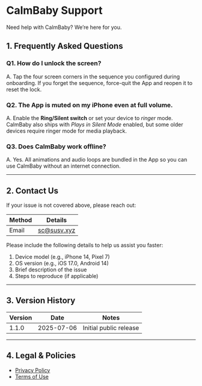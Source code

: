 # CalmBaby Support

Need help with CalmBaby? We’re here for you.

## 1. Frequently Asked Questions

### Q1. How do I unlock the screen?

A. Tap the four screen corners in the sequence you configured during onboarding. If you forget the sequence, force-quit the App and reopen it to reset the lock.

### Q2. The App is muted on my iPhone even at full volume.

A. Enable the **Ring/Silent switch** or set your device to _ringer_ mode. CalmBaby also ships with _Plays in Silent Mode_ enabled, but some older devices require ringer mode for media playback.

### Q3. Does CalmBaby work offline?

A. Yes. All animations and audio loops are bundled in the App so you can use CalmBaby without an internet connection.

---

## 2. Contact Us

If your issue is not covered above, please reach out:

| Method | Details                           |
| ------ | --------------------------------- |
| Email  | [sc@susv.xyz](mailto:sc@susv.xyz) |

Please include the following details to help us assist you faster:

1. Device model (e.g., iPhone 14, Pixel 7)
2. OS version (e.g., iOS 17.0, Android 14)
3. Brief description of the issue
4. Steps to reproduce (if applicable)

---

## 3. Version History

| Version | Date       | Notes                  |
| ------- | ---------- | ---------------------- |
| 1.1.0   | 2025-07-06 | Initial public release |

---

## 4. Legal & Policies

- [Privacy Policy](./privacy-policy.md)
- [Terms of Use](../LICENSE)
